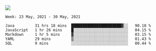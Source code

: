 <img align="center" src="https://github-readme-stats.vercel.app/api?username=bafuka&show_icons=true&icon_color=CE1D2D&text_color=718096&bg_color=ffffff&hide_title=true" />

<!--START_SECTION:waka-->
```text
Week: 23 May, 2021 - 30 May, 2021

Java         31 hrs 18 mins  ██████████████████████▓░░   90.18 % 
JavaScript   1 hr 26 mins    █░░░░░░░░░░░░░░░░░░░░░░░░   04.15 % 
Markdown     1 hr 5 mins     ▓░░░░░░░░░░░░░░░░░░░░░░░░   03.15 % 
YAML         29 mins         ▒░░░░░░░░░░░░░░░░░░░░░░░░   01.43 % 
SQL          9 mins          ░░░░░░░░░░░░░░░░░░░░░░░░░   00.44 % 
```
<!--END_SECTION:waka-->

<!--
**bafuka/bafuka** is a ✨ _special_ ✨ repository because its `README.md` (this file) appears on your GitHub profile.

Here are some ideas to get you started:

- 🔭 I’m currently working on ...
- 🌱 I’m currently learning ...
- 👯 I’m looking to collaborate on ...
- 🤔 I’m looking for help with ...
- 💬 Ask me about ...
- 📫 How to reach me: ...
- 😄 Pronouns: ...
- ⚡ Fun fact: ...
-->
